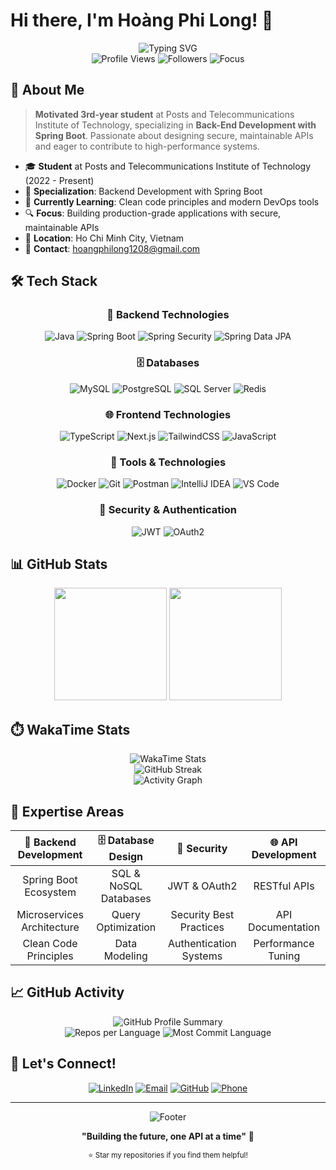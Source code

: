 # Hi there, I'm Hoàng Phi Long! 👋

<div align="center">
  <img src="https://readme-typing-svg.herokuapp.com?font=Fira+Code&weight=600&size=28&pause=1000&color=2F81F7&center=true&vCenter=true&width=600&lines=Backend+Developer;Spring+Boot+Enthusiast;Full-Stack+Engineer;PTIT+Student" alt="Typing SVG" />
</div>

<div align="center">
  <img src="https://komarev.com/ghpvc/?username=Lezh1n1208&color=blue&style=flat-square&label=Profile+Views" alt="Profile Views" />
  <img src="https://img.shields.io/github/followers/Lezh1n1208?style=flat-square&color=blue&label=Followers" alt="Followers" />
  <img src="https://img.shields.io/badge/Focus-Backend%20Development-blue?style=flat-square" alt="Focus" />
</div>

## 🚀 About Me

> **Motivated 3rd-year student** at Posts and Telecommunications Institute of Technology, specializing in **Back-End Development with Spring Boot**. Passionate about designing secure, maintainable APIs and eager to contribute to high-performance systems.

- 🎓 **Student** at Posts and Telecommunications Institute of Technology (2022 - Present)
- 💼 **Specialization**: Backend Development with Spring Boot
- 🌱 **Currently Learning**: Clean code principles and modern DevOps tools
- 🔍 **Focus**: Building production-grade applications with secure, maintainable APIs
- 📍 **Location**: Ho Chi Minh City, Vietnam
- 📧 **Contact**: hoangphilong1208@gmail.com

## 🛠️ Tech Stack

<div align="center">

### 🔧 Backend Technologies
![Java](https://img.shields.io/badge/Java-ED8B00?style=for-the-badge&logo=openjdk&logoColor=white)
![Spring Boot](https://img.shields.io/badge/Spring_Boot-6DB33F?style=for-the-badge&logo=spring-boot&logoColor=white)
![Spring Security](https://img.shields.io/badge/Spring_Security-6DB33F?style=for-the-badge&logo=spring-security&logoColor=white)
![Spring Data JPA](https://img.shields.io/badge/Spring_Data_JPA-6DB33F?style=for-the-badge&logo=spring&logoColor=white)

### 🗄️ Databases
![MySQL](https://img.shields.io/badge/MySQL-4479A1?style=for-the-badge&logo=mysql&logoColor=white)
![PostgreSQL](https://img.shields.io/badge/PostgreSQL-336791?style=for-the-badge&logo=postgresql&logoColor=white)
![SQL Server](https://img.shields.io/badge/SQL_Server-CC2927?style=for-the-badge&logo=microsoft-sql-server&logoColor=white)
![Redis](https://img.shields.io/badge/Redis-DC382D?style=for-the-badge&logo=redis&logoColor=white)

### 🌐 Frontend Technologies
![TypeScript](https://img.shields.io/badge/TypeScript-3178C6?style=for-the-badge&logo=typescript&logoColor=white)
![Next.js](https://img.shields.io/badge/Next.js-000000?style=for-the-badge&logo=next.js&logoColor=white)
![TailwindCSS](https://img.shields.io/badge/Tailwind_CSS-38B2AC?style=for-the-badge&logo=tailwind-css&logoColor=white)
![JavaScript](https://img.shields.io/badge/JavaScript-F7DF1E?style=for-the-badge&logo=javascript&logoColor=black)

### 🚀 Tools & Technologies
![Docker](https://img.shields.io/badge/Docker-2496ED?style=for-the-badge&logo=docker&logoColor=white)
![Git](https://img.shields.io/badge/Git-F05032?style=for-the-badge&logo=git&logoColor=white)
![Postman](https://img.shields.io/badge/Postman-FF6C37?style=for-the-badge&logo=postman&logoColor=white)
![IntelliJ IDEA](https://img.shields.io/badge/IntelliJ_IDEA-000000?style=for-the-badge&logo=intellij-idea&logoColor=white)
![VS Code](https://img.shields.io/badge/VS_Code-007ACC?style=for-the-badge&logo=visual-studio-code&logoColor=white)

### 🔐 Security & Authentication
![JWT](https://img.shields.io/badge/JWT-000000?style=for-the-badge&logo=json-web-tokens&logoColor=white)
![OAuth2](https://img.shields.io/badge/OAuth2-4285F4?style=for-the-badge&logo=google&logoColor=white)

</div>

## 📊 GitHub Stats

<div align="center">
  <img height="180em" src="https://github-readme-stats-sigma-five.vercel.app/api?username=Lezh1n1208&show_icons=true&theme=tokyonight&include_all_commits=true&count_private=true&hide_border=true"/>
  <img height="180em" src="https://github-readme-stats-sigma-five.vercel.app/api/top-langs/?username=Lezh1n1208&layout=compact&langs_count=8&theme=tokyonight&hide_border=true"/>
</div>

## ⏱️ WakaTime Stats

<div align="center">
  <img src="https://github-readme-stats-sigma-five.vercel.app/api/wakatime?username=Lezh1n1208&theme=tokyonight&layout=compact&hide_border=true" alt="WakaTime Stats" />
</div>

<div align="center">
  <img src="https://streak-stats.demolab.com/?user=Lezh1n1208&theme=tokyonight&hide_border=true" alt="GitHub Streak" />
</div>

<div align="center">
  <img src="https://github-readme-activity-graph.vercel.app/graph?username=Lezh1n1208&theme=tokyo-night&hide_border=true&custom_title=Contribution%20Activity" alt="Activity Graph" />
</div>

## 🎯 Expertise Areas

<div align="center">

| 🔧 **Backend Development** | 🗄️ **Database Design** | 🔐 **Security** | 🌐 **API Development** |
|:--:|:--:|:--:|:--:|
| Spring Boot Ecosystem | SQL & NoSQL Databases | JWT & OAuth2 | RESTful APIs |
| Microservices Architecture | Query Optimization | Security Best Practices | API Documentation |
| Clean Code Principles | Data Modeling | Authentication Systems | Performance Tuning |

</div>

## 📈 GitHub Activity

<div align="center">
  <img src="https://github-profile-summary-cards.vercel.app/api/cards/profile-details?username=Lezh1n1208&theme=tokyonight" alt="GitHub Profile Summary" />
</div>

<div align="center">
  <img src="https://github-profile-summary-cards.vercel.app/api/cards/repos-per-language?username=Lezh1n1208&theme=tokyonight" alt="Repos per Language" />
  <img src="https://github-profile-summary-cards.vercel.app/api/cards/most-commit-language?username=Lezh1n1208&theme=tokyonight" alt="Most Commit Language" />
</div>

## 🤝 Let's Connect!

<div align="center">

[![LinkedIn](https://img.shields.io/badge/LinkedIn-0077B5?style=for-the-badge&logo=linkedin&logoColor=white)](https://www.linkedin.com/in/long-hoang120804/)
[![Email](https://img.shields.io/badge/Email-D14836?style=for-the-badge&logo=gmail&logoColor=white)](mailto:hoangphilong1208@gmail.com)
[![GitHub](https://img.shields.io/badge/GitHub-100000?style=for-the-badge&logo=github&logoColor=white)](https://github.com/Lezh1n1208)
[![Phone](https://img.shields.io/badge/Phone-25D366?style=for-the-badge&logo=whatsapp&logoColor=white)](tel:+84908706795)

</div>

---

<div align="center">
  <img src="https://capsule-render.vercel.app/api?type=waving&color=gradient&height=100&section=footer" alt="Footer" />
  
  **"Building the future, one API at a time"** 🚀
  
  <sub>⭐ Star my repositories if you find them helpful!</sub>
</div>
